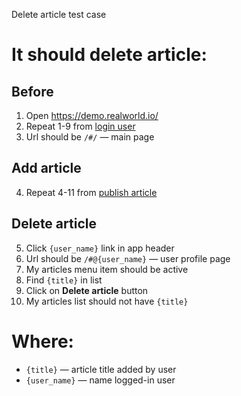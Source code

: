 Delete article test case

# It should delete article:

## Before
1. Open https://demo.realworld.io/
2. Repeat 1-9 from [login user](login_user.md)
3. Url should be `/#/` — main page

## Add article
4. Repeat 4-11 from [publish article](publish_article.md)

## Delete article
5. Click `{user_name}` link in app header
6. Url should be `/#@{user_name}` — user profile page
7. My articles menu item should be active
8. Find `{title}` in list
9. Click on **Delete article** button
10. My articles list should not have `{title}`

# Where:
* `{title}` — article title added by user
* `{user_name}` — name logged-in user
